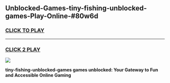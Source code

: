 
## Unblocked-Games-tiny-fishing-unblocked-games-Play-Online-#80w6d
<h3>
<a href="https://premium.freeplayer.one?title=tiny-fishing-unblocked-games&ref=27F">CLICK TO PLAY</a></h3>
<hr>

<h3>
<a href="https://premium.freeplayer.one?title=tiny-fishing-unblocked-games&ref=27F">CLICK 2 PLAY</a>
  
</h3>

<a href="https://premium.freeplayer.one?title=tiny-fishing-unblocked-games&ref=27F"><img src="https://clearcache.store/games.png"></a>


**tiny-fishing-unblocked-games games unblocked: Your Gateway to Fun and Accessible Online Gaming**
